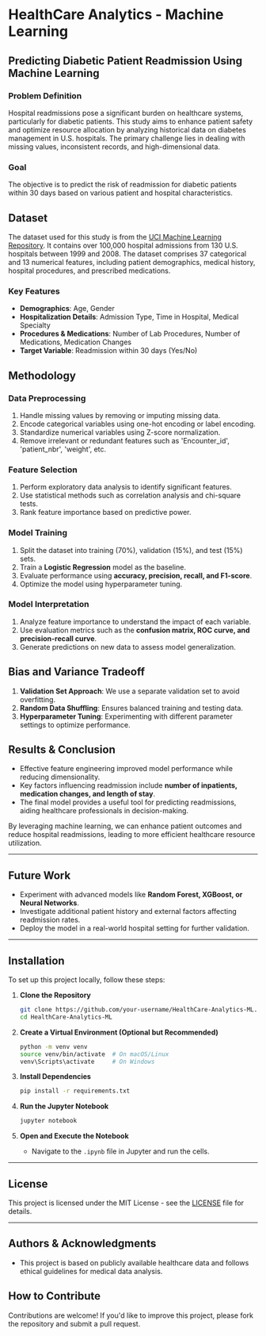 # HealthCare Analytics - Machine Learning

## Predicting Diabetic Patient Readmission Using Machine Learning

### Problem Definition
Hospital readmissions pose a significant burden on healthcare systems, particularly for diabetic patients. This study aims to enhance patient safety and optimize resource allocation by analyzing historical data on diabetes management in U.S. hospitals. The primary challenge lies in dealing with missing values, inconsistent records, and high-dimensional data.

### Goal
The objective is to predict the risk of readmission for diabetic patients within 30 days based on various patient and hospital characteristics.

## Dataset
The dataset used for this study is from the [UCI Machine Learning Repository](https://archive.ics.uci.edu/ml/datasets/diabetes+130-us+hospitals+for+years+1999-2008). It contains over 100,000 hospital admissions from 130 U.S. hospitals between 1999 and 2008. The dataset comprises 37 categorical and 13 numerical features, including patient demographics, medical history, hospital procedures, and prescribed medications.

### Key Features
- **Demographics**: Age, Gender
- **Hospitalization Details**: Admission Type, Time in Hospital, Medical Specialty
- **Procedures & Medications**: Number of Lab Procedures, Number of Medications, Medication Changes
- **Target Variable**: Readmission within 30 days (Yes/No)

## Methodology

### Data Preprocessing
1. Handle missing values by removing or imputing missing data.
2. Encode categorical variables using one-hot encoding or label encoding.
3. Standardize numerical variables using Z-score normalization.
4. Remove irrelevant or redundant features such as 'Encounter_id', 'patient_nbr', 'weight', etc.

### Feature Selection
1. Perform exploratory data analysis to identify significant features.
2. Use statistical methods such as correlation analysis and chi-square tests.
3. Rank feature importance based on predictive power.

### Model Training
1. Split the dataset into training (70%), validation (15%), and test (15%) sets.
2. Train a **Logistic Regression** model as the baseline.
3. Evaluate performance using **accuracy, precision, recall, and F1-score**.
4. Optimize the model using hyperparameter tuning.

### Model Interpretation
1. Analyze feature importance to understand the impact of each variable.
2. Use evaluation metrics such as the **confusion matrix, ROC curve, and precision-recall curve**.
3. Generate predictions on new data to assess model generalization.

## Bias and Variance Tradeoff
1. **Validation Set Approach**: We use a separate validation set to avoid overfitting.
2. **Random Data Shuffling**: Ensures balanced training and testing data.
3. **Hyperparameter Tuning**: Experimenting with different parameter settings to optimize performance.

## Results & Conclusion
- Effective feature engineering improved model performance while reducing dimensionality.
- Key factors influencing readmission include **number of inpatients, medication changes, and length of stay**.
- The final model provides a useful tool for predicting readmissions, aiding healthcare professionals in decision-making.

By leveraging machine learning, we can enhance patient outcomes and reduce hospital readmissions, leading to more efficient healthcare resource utilization.

---

## Future Work
- Experiment with advanced models like **Random Forest, XGBoost, or Neural Networks**.
- Investigate additional patient history and external factors affecting readmission rates.
- Deploy the model in a real-world hospital setting for further validation.

---

## Installation

To set up this project locally, follow these steps:

1. **Clone the Repository**  
   ```sh
   git clone https://github.com/your-username/HealthCare-Analytics-ML.git
   cd HealthCare-Analytics-ML
   ```

2. **Create a Virtual Environment (Optional but Recommended)**  
   ```sh
   python -m venv venv
   source venv/bin/activate  # On macOS/Linux
   venv\Scripts\activate     # On Windows
   ```

3. **Install Dependencies**  
   ```sh
   pip install -r requirements.txt
   ```

4. **Run the Jupyter Notebook**  
   ```sh
   jupyter notebook
   ```

5. **Open and Execute the Notebook**  
   - Navigate to the `.ipynb` file in Jupyter and run the cells.

---

## License
This project is licensed under the MIT License - see the [LICENSE](LICENSE) file for details.

---

## Authors & Acknowledgments
- This project is based on publicly available healthcare data and follows ethical guidelines for medical data analysis.

## How to Contribute
Contributions are welcome! If you'd like to improve this project, please fork the repository and submit a pull request.
